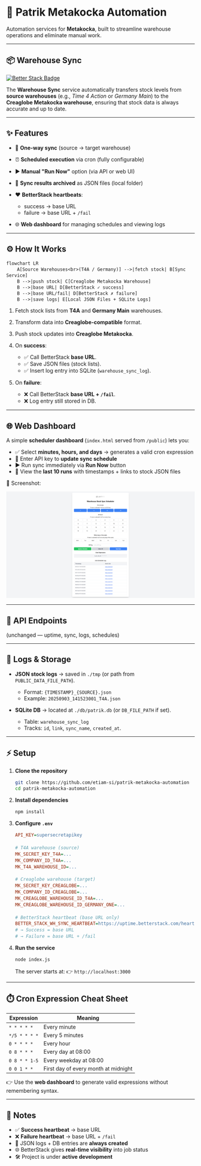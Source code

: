 # 🚀 Patrik Metakocka Automation

Automation services for **Metakocka**, built to streamline warehouse operations and eliminate manual work.

---

## 📦 Warehouse Sync

[![Better Stack Badge](https://uptime.betterstack.com/status-badges/v2/monitor/24buy.svg)](https://uptime.betterstack.com/?utm_source=status_badge)

The **Warehouse Sync** service automatically transfers stock levels from **source warehouses** (e.g., *Time 4 Action* or *Germany Main*) to the **Creaglobe Metakocka warehouse**, ensuring that stock data is always accurate and up to date.

---

## ✨ Features

* 🔄 **One-way sync** (source → target warehouse)
* ⏰ **Scheduled execution** via cron (fully configurable)
* ▶️ **Manual "Run Now"** option (via API or web UI)
* 📂 **Sync results archived** as JSON files (local folder)
* ❤️ **BetterStack heartbeats**:

  * success → base URL
  * failure → base URL + `/fail`
* 🌐 **Web dashboard** for managing schedules and viewing logs

---

## ⚙️ How It Works

```mermaid
flowchart LR
    A[Source Warehouses<br>(T4A / Germany)] -->|fetch stock| B[Sync Service]
    B -->|push stock| C[Creaglobe Metakocka Warehouse]
    B -->|base URL| D[BetterStack ✓ success]
    B -->|base URL/fail| D[BetterStack ✗ failure]
    B -->|save logs| E[Local JSON Files + SQLite Logs]
```

1. Fetch stock lists from **T4A** and **Germany Main** warehouses.
2. Transform data into **Creaglobe-compatible** format.
3. Push stock updates into **Creaglobe Metakocka**.
4. On **success**:

   * ✅ Call BetterStack **base URL**.
   * ✅ Save JSON files (stock lists).
   * ✅ Insert log entry into SQLite (`warehouse_sync_log`).
5. On **failure**:

   * ❌ Call BetterStack **base URL + `/fail`**.
   * ❌ Log entry still stored in DB.

---

## 🌐 Web Dashboard

A simple **scheduler dashboard** (`index.html` served from `/public`) lets you:

* ✅ Select **minutes, hours, and days** → generates a valid cron expression
* 🔑 Enter API key to **update sync schedule**
* ▶️ Run sync immediately via **Run Now** button
* 📜 View the **last 10 runs** with timestamps + links to stock JSON files

📸 Screenshot:

![Scheduler UI](docs/webui.png)

---

## 🔑 API Endpoints

(unchanged — uptime, sync, logs, schedules)

---

## 📂 Logs & Storage

* **JSON stock logs** → saved in `./tmp` (or path from `PUBLIC_DATA_FILE_PATH`).

  * Format: `{TIMESTAMP}_{SOURCE}.json`
  * Example: `20250903_141523001_T4A.json`
* **SQLite DB** → located at `./db/patrik.db` (or `DB_FILE_PATH` if set).

  * Table: `warehouse_sync_log`
  * Tracks: `id`, `link`, `sync_name`, `created_at`.

---

## ⚡ Setup

1. **Clone the repository**

   ```bash
   git clone https://github.com/etiam-si/patrik-metakocka-automation
   cd patrik-metakocka-automation
   ```

2. **Install dependencies**

   ```bash
   npm install
   ```

3. **Configure `.env`**

   ```ini
   API_KEY=supersecretapikey

   # T4A warehouse (source)
   MK_SECRET_KEY_T4A=...
   MK_COMPANY_ID_T4A=...
   MK_T4A_WAREHOUSE_ID=...

   # Creaglobe warehouse (target)
   MK_SECRET_KEY_CREAGLOBE=...
   MK_COMPANY_ID_CREAGLOBE=...
   MK_CREAGLOBE_WAREHOUSE_ID_T4A=...
   MK_CREAGLOBE_WAREHOUSE_ID_GERMANY_ONE=...

   # BetterStack heartbeat (base URL only)
   BETTER_STACK_WH_SYNC_HEARTBEAT=https://uptime.betterstack.com/heartbeat/xxxxx
   # → Success = base URL
   # → Failure = base URL + /fail
   ```

4. **Run the service**

   ```bash
   node index.js
   ```

   The server starts at:
   👉 `http://localhost:3000`

---

## ⏱️ Cron Expression Cheat Sheet

| Expression    | Meaning                              |
| ------------- | ------------------------------------ |
| `* * * * *`   | Every minute                         |
| `*/5 * * * *` | Every 5 minutes                      |
| `0 * * * *`   | Every hour                           |
| `0 8 * * *`   | Every day at 08:00                   |
| `0 8 * * 1-5` | Every weekday at 08:00               |
| `0 0 1 * *`   | First day of every month at midnight |

👉 Use the **web dashboard** to generate valid expressions without remembering syntax.

---

## 📝 Notes

* ✅ **Success heartbeat** → base URL
* ❌ **Failure heartbeat** → base URL + `/fail`
* 📂 JSON logs + DB entries are **always created**
* 🌐 BetterStack gives **real-time visibility** into job status
* 🛠️ Project is under **active development**
